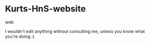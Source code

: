 # Kurts-HnS-website
web

I wouldn't edit anything without consulting me, unless you know what you're doing :)

